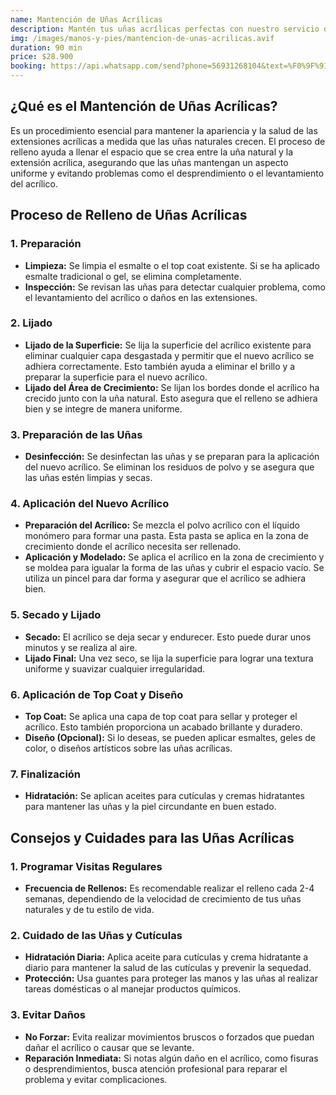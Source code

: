 ```yaml
---
name: Mantención de Uñas Acrílicas
description: Mantén tus uñas acrílicas perfectas con nuestro servicio de Mantención de Uñas Acrílicas. Ofrecemos un tratamiento profesional para retocar y asegurar que tus uñas se mantengan elegantes y en excelente estado.
img: /images/manos-y-pies/mantencion-de-unas-acrilicas.avif
duration: 90 min
price: $28.900
booking: https://api.whatsapp.com/send?phone=56931268104&text=%F0%9F%91%8B%F0%9F%8F%BB%20%C2%A1Hola!%20Quisiera%20agendar%20una%20hora%20para%20la%20mantenci%C3%B3n%20de%20u%C3%B1as%20acr%C3%ADlicas.
---
```


## ¿Qué es el Mantención de Uñas Acrílicas?

Es un procedimiento esencial para mantener la apariencia y la salud de las extensiones acrílicas a medida que las uñas naturales crecen. El proceso de relleno ayuda a llenar el espacio que se crea entre la uña natural y la extensión acrílica, asegurando que las uñas mantengan un aspecto uniforme y evitando problemas como el desprendimiento o el levantamiento del acrílico.

## Proceso de Relleno de Uñas Acrílicas

### 1. Preparación

- **Limpieza:** Se limpia el esmalte o el top coat existente. Si se ha aplicado esmalte tradicional o gel, se elimina completamente.
- **Inspección:** Se revisan las uñas para detectar cualquier problema, como el levantamiento del acrílico o daños en las extensiones.

### 2. Lijado

- **Lijado de la Superficie:** Se lija la superficie del acrílico existente para eliminar cualquier capa desgastada y permitir que el nuevo acrílico se adhiera correctamente. Esto también ayuda a eliminar el brillo y a preparar la superficie para el nuevo acrílico.
- **Lijado del Área de Crecimiento:** Se lijan los bordes donde el acrílico ha crecido junto con la uña natural. Esto asegura que el relleno se adhiera bien y se integre de manera uniforme.

### 3. Preparación de las Uñas

- **Desinfección:** Se desinfectan las uñas y se preparan para la aplicación del nuevo acrílico. Se eliminan los residuos de polvo y se asegura que las uñas estén limpias y secas.

### 4. Aplicación del Nuevo Acrílico

- **Preparación del Acrílico:** Se mezcla el polvo acrílico con el líquido monómero para formar una pasta. Esta pasta se aplica en la zona de crecimiento donde el acrílico necesita ser rellenado.
- **Aplicación y Modelado:** Se aplica el acrílico en la zona de crecimiento y se moldea para igualar la forma de las uñas y cubrir el espacio vacío. Se utiliza un pincel para dar forma y asegurar que el acrílico se adhiera bien.

### 5. Secado y Lijado

- **Secado:** El acrílico se deja secar y endurecer. Esto puede durar unos minutos y se realiza al aire.
- **Lijado Final:** Una vez seco, se lija la superficie para lograr una textura uniforme y suavizar cualquier irregularidad.

### 6. Aplicación de Top Coat y Diseño

- **Top Coat:** Se aplica una capa de top coat para sellar y proteger el acrílico. Esto también proporciona un acabado brillante y duradero.
- **Diseño (Opcional):** Si lo deseas, se pueden aplicar esmaltes, geles de color, o diseños artísticos sobre las uñas acrílicas.

### 7. Finalización

- **Hidratación:** Se aplican aceites para cutículas y cremas hidratantes para mantener las uñas y la piel circundante en buen estado.

## Consejos y Cuidades para las Uñas Acrílicas

### 1. Programar Visitas Regulares

- **Frecuencia de Rellenos:** Es recomendable realizar el relleno cada 2-4 semanas, dependiendo de la velocidad de crecimiento de tus uñas naturales y de tu estilo de vida.

### 2. Cuidado de las Uñas y Cutículas

- **Hidratación Diaria:** Aplica aceite para cutículas y crema hidratante a diario para mantener la salud de las cutículas y prevenir la sequedad.
- **Protección:** Usa guantes para proteger las manos y las uñas al realizar tareas domésticas o al manejar productos químicos.

### 3. Evitar Daños

- **No Forzar:** Evita realizar movimientos bruscos o forzados que puedan dañar el acrílico o causar que se levante.
- **Reparación Inmediata:** Si notas algún daño en el acrílico, como fisuras o desprendimientos, busca atención profesional para reparar el problema y evitar complicaciones.
